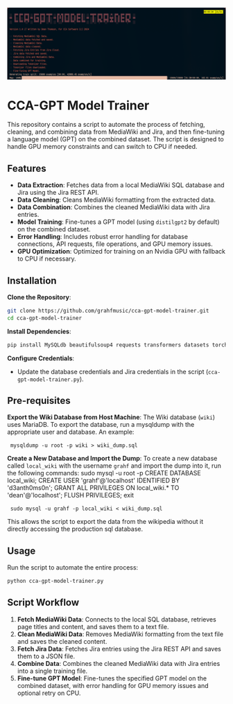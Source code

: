 <p align="center">
  <img src="readme_header.png" />
</p>

# CCA-GPT Model Trainer

This repository contains a script to automate the process of fetching, cleaning, and combining data from MediaWiki and Jira, and then fine-tuning a language model (GPT) on the combined dataset. The script is designed to handle GPU memory constraints and can switch to CPU if needed.

## Features

- **Data Extraction**: Fetches data from a local MediaWiki SQL database and Jira using the Jira REST API.
- **Data Cleaning**: Cleans MediaWiki formatting from the extracted data.
- **Data Combination**: Combines the cleaned MediaWiki data with Jira entries.
- **Model Training**: Fine-tunes a GPT model (using `distilgpt2` by default) on the combined dataset.
- **Error Handling**: Includes robust error handling for database connections, API requests, file operations, and GPU memory issues.
- **GPU Optimization**: Optimized for training on an Nvidia GPU with fallback to CPU if necessary.

## Installation

**Clone the Repository**:
   ```sh
   git clone https://github.com/grahfmusic/cca-gpt-model-trainer.git
   cd cca-gpt-model-trainer
   ```

**Install Dependencies**:
   ```sh
   pip install MySQLdb beautifulsoup4 requests transformers datasets torch
   ```

**Configure Credentials**:
   - Update the database credentials and Jira credentials in the script (`cca-gpt-model-trainer.py`).

## Pre-requisites

**Export the Wiki Database from Host Machine**:
The Wiki database (`wiki`) uses MariaDB. To export the database, run a mysqldump with the appropriate user and database.
An example:

     mysqldump -u root -p wiki > wiki_dump.sql

**Create a New Database and Import the Dump**:
To create a new database called `local_wiki` with the username `grahf` and import the dump into it, run the following commands:
     sudo mysql -u root -p
     CREATE DATABASE local_wiki;
     CREATE USER 'grahf'@'localhost' IDENTIFIED BY 'd3anth0ms0n';
     GRANT ALL PRIVILEGES ON local_wiki.* TO 'dean'@'localhost';
     FLUSH PRIVILEGES;
     exit

     sudo mysql -u grahf -p local_wiki < wiki_dump.sql

This allows the script to export the data from the wikipedia without it directly accessing the production sql database.

## Usage

Run the script to automate the entire process:
```sh
python cca-gpt-model-trainer.py
```

## Script Workflow

1. **Fetch MediaWiki Data**: Connects to the local SQL database, retrieves page titles and content, and saves them to a text file.
2. **Clean MediaWiki Data**: Removes MediaWiki formatting from the text file and saves the cleaned content.
3. **Fetch Jira Data**: Fetches Jira entries using the Jira REST API and saves them to a JSON file.
4. **Combine Data**: Combines the cleaned MediaWiki data with Jira entries into a single training file.
5. **Fine-tune GPT Model**: Fine-tunes the specified GPT model on the combined dataset, with error handling for GPU memory issues and optional retry on CPU.
